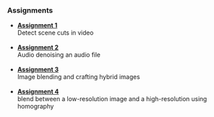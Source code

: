 ### Assignments  
-  [**Assignment 1**](https://github.com/neriabd/ImageProcessing/tree/main/Assignment%201)
<br> Detect scene cuts in video
<br><br>
-  [**Assignment 2**](https://github.com/neriabd/ImageProcessing/tree/main/Assignment%202)
<br> Audio denoising an audio file
<br><br>
-  [**Assignment 3**](https://github.com/neriabd/ImageProcessing/tree/main/Assignment%203)
<br> Image blending and crafting hybrid images
<br><br>
-  [**Assignment 4**](https://github.com/neriabd/ImageProcessing/tree/main/Assignment%204)
<br> blend between a low-resolution image and a high-resolution using homography
<br><br> 
